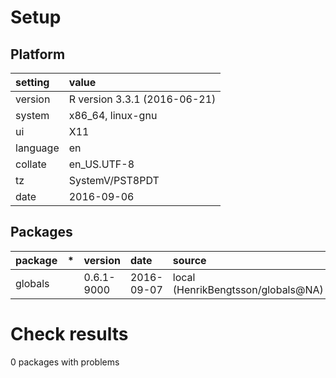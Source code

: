 # Setup

## Platform

|setting  |value                        |
|:--------|:----------------------------|
|version  |R version 3.3.1 (2016-06-21) |
|system   |x86_64, linux-gnu            |
|ui       |X11                          |
|language |en                           |
|collate  |en_US.UTF-8                  |
|tz       |SystemV/PST8PDT              |
|date     |2016-09-06                   |

## Packages

|package |*  |version    |date       |source                             |
|:-------|:--|:----------|:----------|:----------------------------------|
|globals |   |0.6.1-9000 |2016-09-07 |local (HenrikBengtsson/globals@NA) |

# Check results
0 packages with problems


